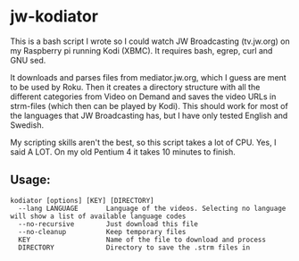 # jw-kodiator

This is a bash script I wrote so I could watch JW Broadcasting (tv.jw.org) on my Raspberry pi running Kodi (XBMC). It requires bash, egrep, curl and GNU sed.

It downloads and parses files from mediator.jw.org, which I guess are ment to be used by Roku. Then it creates a directory structure with all the different categories from Video on Demand and saves the video URLs in strm-files (which then can be played by Kodi). This should work for most of the languages that JW Broadcasting has, but I have only tested English and Swedish.

My scripting skills aren't the best, so this script takes a lot of CPU. Yes, I said A LOT. On my old Pentium 4 it takes 10 minutes to finish.

## Usage:
    kodiator [options] [KEY] [DIRECTORY]
      --lang LANGUAGE       Language of the videos. Selecting no language will show a list of available language codes
      --no-recursive        Just download this file
      --no-cleanup          Keep temporary files
      KEY                   Name of the file to download and process
      DIRECTORY             Directory to save the .strm files in

